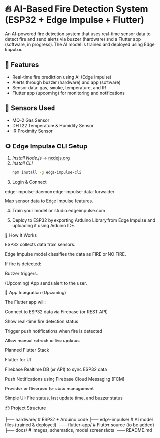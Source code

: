 




# 🔥 AI-Based Fire Detection System (ESP32 + Edge Impulse + Flutter)

An AI-powered fire detection system that uses real-time sensor data to detect fire and send alerts via buzzer (hardware) and a Flutter app (software, in progress). The AI model is trained and deployed using Edge Impulse.

## 🌟 Features

- Real-time fire prediction using AI (Edge Impulse)
- Alerts through buzzer (hardware) and app (software)
- Sensor data: gas, smoke, temperature, and IR
- Flutter app (upcoming) for monitoring and notifications

## 🧠 Sensors Used

- MQ-2 Gas Sensor
- DHT22 Temperature & Humidity Sensor
- IR Proximity Sensor

## ⚙ Edge Impulse CLI Setup

1. *Install Node.js* → [nodejs.org](https://nodejs.org/)  
2. *Install CLI*  
   ```bash
   npm install -g edge-impulse-cli

3. Login & Connect

edge-impulse-daemon
edge-impulse-data-forwarder

Map sensor data to Edge Impulse features.



4. Train your model on studio.edgeimpulse.com


5. Deploy to ESP32 by exporting Arduino Library from Edge Impulse and uploading it using Arduino IDE.



🚀 How It Works

ESP32 collects data from sensors.

Edge Impulse model classifies the data as FIRE or NO FIRE.

If fire is detected:

Buzzer triggers.

(Upcoming) App sends alert to the user.



📱 App Integration (Upcoming)

The Flutter app will:

Connect to ESP32 data via Firebase (or REST API)

Show real-time fire detection status

Trigger push notifications when fire is detected

Allow manual refresh or live updates


Planned Flutter Stack

Flutter for UI

Firebase Realtime DB (or API) to sync ESP32 data

Push Notifications using Firebase Cloud Messaging (FCM)

Provider or Riverpod for state management

Simple UI: Fire status, last update time, and buzzer status


📦 Project Structure

├── hardware/           # ESP32 + Arduino code
├── edge-impulse/       # AI model files (trained & deployed)
├── flutter-app/        # Flutter source (to be added)
├── docs/               # Images, schematics, model screenshots
└── README.md

